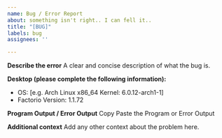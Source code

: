 ```yaml
---
name: Bug / Error Report
about: something isn't right.. I can fell it..
title: "[BUG]"
labels: bug
assignees: ''

---
```


**Describe the error**
A clear and concise description of what the bug is.

**Desktop (please complete the following information):**
 - OS: [e.g. Arch Linux x86_64 Kernel: 6.0.12-arch1-1]
 - Factorio Version: 1.1.72

**Program Output / Error Output**
Copy Paste the Program or Error Output

**Additional context**
Add any other context about the problem here.
